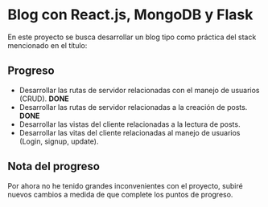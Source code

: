 # Blog con React.js, MongoDB y Flask

En este proyecto se busca desarrollar un blog tipo como práctica del stack mencionado en el título:

## Progreso
* Desarrollar las rutas de servidor relacionadas con el manejo de usuarios (CRUD). **DONE**
* Desarrollar las rutas de servidor relacionadas a la creación de posts. **DONE**
* Desarrollar las vistas del cliente relacionadas a la lectura de posts.
* Desarrollar las vitas del cliente relacionadas al manejo de usuarios (Login, signup, update).

## Nota del progreso
Por ahora no he tenido grandes inconvenientes con el proyecto, subiré nuevos cambios a medida de que complete los puntos de progreso.